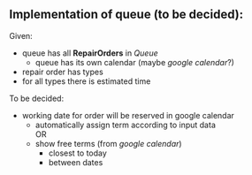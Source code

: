## Implementation of queue (to be decided): ##
Given:
- queue has all **RepairOrders** in _Queue_
   - queue has its own calendar (maybe *google calendar*?)
- repair order has types
- for all types there is estimated time

To be decided:
- working date for order will be reserved in google calendar  
    * automatically assign term according to input data  
    OR
    * show free terms (from *google calendar*)
        - closest to today
        - between dates